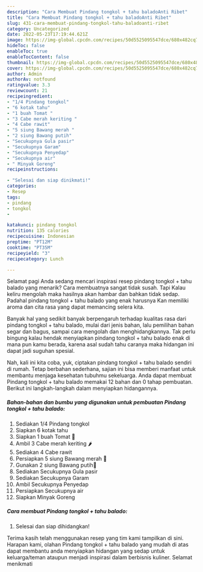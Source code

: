 ```yaml
---
description: "Cara Membuat Pindang tongkol + tahu baladoAnti Ribet"
title: "Cara Membuat Pindang tongkol + tahu baladoAnti Ribet"
slug: 431-cara-membuat-pindang-tongkol-tahu-baladoanti-ribet
category: Uncategorized
date: 2022-05-23T17:19:44.621Z
image: https://img-global.cpcdn.com/recipes/50d5525095547dce/680x482cq70/pindang-tongkol-tahu-balado-foto-resep-utama.jpg
hideToc: false
enableToc: true
enableTocContent: false
thumbnail: https://img-global.cpcdn.com/recipes/50d5525095547dce/680x482cq70/pindang-tongkol-tahu-balado-foto-resep-utama.jpg
cover: https://img-global.cpcdn.com/recipes/50d5525095547dce/680x482cq70/pindang-tongkol-tahu-balado-foto-resep-utama.jpg
author: Admin
authorAv: notfound
ratingvalue: 3.3
reviewcount: 21
recipeingredient:
- "1/4 Pindang tongkol"
- "6 kotak tahu"
- "1 buah Tomat "
- "3 Cabe merah keriting "
- "4 Cabe rawit"
- "5 siung Bawang merah "
- "2 siung Bawang putih"
- "Secukupnya Gula pasir"
- "Secukupnya Garam"
- "Secukupnya Penyedap"
- "Secukupnya air"
- " Minyak Goreng"
recipeinstructions:

- "Selesai dan siap dinikmati!"
categories:
- Resep
tags:
- pindang
- tongkol
- 

katakunci: pindang tongkol  
nutrition: 135 calories
recipecuisine: Indonesian
preptime: "PT12M"
cooktime: "PT35M"
recipeyield: "3"
recipecategory: Lunch

---
```



Selamat pagi Anda sedang mencari inspirasi resep pindang tongkol + tahu balado yang menarik? Cara membuatnya sangat tidak susah. Tapi Kalau keliru mengolah maka hasilnya akan hambar dan bahkan tidak sedap. Padahal pindang tongkol + tahu balado yang enak harusnya Kan memiliki aroma dan cita rasa yang dapat memancing selera kita.


Banyak hal yang sedikit banyak berpengaruh terhadap kualitas rasa dari pindang tongkol + tahu balado, mulai dari jenis bahan, lalu pemilihan bahan segar dan bagus, sampai cara mengolah dan menghidangkannya. Tak perlu bingung kalau hendak menyiapkan pindang tongkol + tahu balado enak di mana pun kamu berada, karena asal sudah tahu caranya maka hidangan ini dapat jadi suguhan spesial.




Nah, kali ini kita coba, yuk, ciptakan pindang tongkol + tahu balado sendiri di rumah. Tetap berbahan sederhana, sajian ini bisa memberi manfaat untuk membantu menjaga kesehatan tubuhmu sekeluarga. Anda dapat membuat Pindang tongkol + tahu balado memakai 12 bahan dan 0 tahap pembuatan. Berikut ini langkah-langkah dalam menyiapkan hidangannya.

<!--inarticleads1-->

##### Bahan-bahan dan bumbu yang digunakan untuk pembuatan Pindang tongkol + tahu balado:

1. Sediakan 1/4 Pindang tongkol
1. Siapkan 6 kotak tahu
1. Siapkan 1 buah Tomat 🍅
1. Ambil 3 Cabe merah keriting 🌶️
1. Sediakan 4 Cabe rawit
1. Persiapkan 5 siung Bawang merah 🌰
1. Gunakan 2 siung Bawang putih🧄
1. Sediakan Secukupnya Gula pasir
1. Sediakan Secukupnya Garam
1. Ambil Secukupnya Penyedap
1. Persiapkan Secukupnya air
1. Siapkan  Minyak Goreng




<!--inarticleads2-->

##### Cara membuat Pindang tongkol + tahu balado:


1. Selesai dan siap dihidangkan!



Terima kasih telah menggunakan resep yang tim kami tampilkan di sini. Harapan kami, olahan Pindang tongkol + tahu balado yang mudah di atas dapat membantu anda menyiapkan hidangan yang sedap untuk keluarga/teman ataupun menjadi inspirasi dalam berbisnis kuliner. Selamat menikmati
